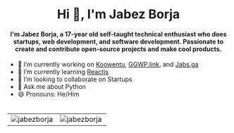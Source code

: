 <h1 align="center">Hi 👋, I'm Jabez Borja</h1>
<h4 align="center">I'm Jabez Borja, a 17-year old self-taught technical enthusiast who does startups, web development, and software development. Passionate to create and contribute open-source projects and make cool products.</h4>

- 🔭 I’m currently working on [Koowentu](https://koowentu.com), [GGWP.link](https://ggwp.link), and [Jabs.ga](https://jabsga.herokuapp.com)
- 🌱 I’m currently learning [Reactjs](https://reactjs.org)
- 👯 I’m looking to collaborate on Startups
- 💬 Ask me about Python
- 😄 Pronouns: He/Him
</br>
<table style="margin-top: 5px;">
  <tr>
    <td valign="top"><img align="center" src="https://github-readme-stats.vercel.app/api?username=jabezborja&show_icons=true" alt="jabezborja" /></td>
    <td valign="top"><img align="left" src="https://github-readme-stats.vercel.app/api/top-langs/?username=jabezborja&layout=compact&hide=html" alt="jabezborja" /></td>
  </tr>
</table>
</br>
